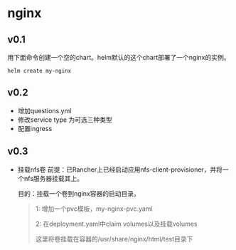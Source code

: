 # nginx
## v0.1
用下面命令创建一个空的chart。helm默认的这个chart部署了一个nginx的实例。
```
helm create my-nginx
```

## v0.2

* 增加questions.yml
* 修改service type 为可选三种类型
* 配置ingress

## v0.3 

* 挂载nfs卷
  前提：已Rancher上已经启动应用nfs-client-provisioner，并将一个nfs服务器挂载其上。

   目的：挂载一个卷到nginx容器的启动目录。

  > 1: 增加一个pvc模板，my-nginx-pvc.yaml
  >
  > 2: 在deployment.yaml中claim volumes以及挂载volumes
  >
  > 这里将卷挂载在容器的/usr/share/nginx/html/test目录下

